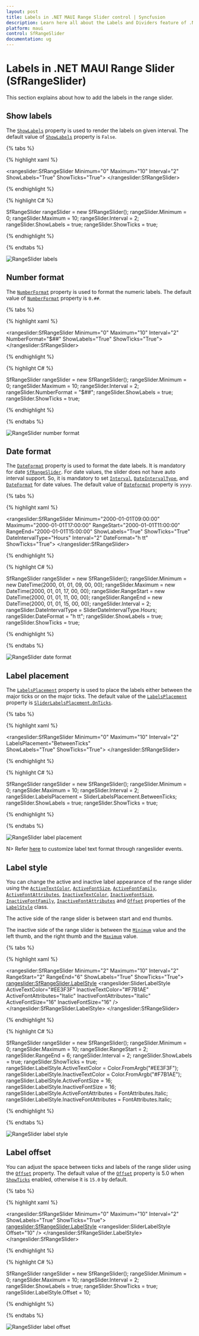 ```yaml
---
layout: post
title: Labels in .NET MAUI Range Slider control | Syncfusion
description: Learn here all about the Labels and Dividers feature of .NET MAUI Range Slider (SfRangeSlider) control and more.
platform: maui
control: SfRangeSlider
documentation: ug
---
```


# Labels in .NET MAUI Range Slider (SfRangeSlider)

This section explains about how to add the labels in the range slider.

## Show labels

The [`ShowLabels`](https://help.syncfusion.com/cr/maui/Syncfusion.Maui.Sliders.SliderBase.html#Syncfusion_Maui_Sliders_SliderBase_ShowLabels) property is used to render the labels on given interval. The default value of [`ShowLabels`](https://help.syncfusion.com/cr/maui/Syncfusion.Maui.Sliders.SliderBase.html#Syncfusion_Maui_Sliders_SliderBase_ShowLabels) property is `False`.

{% tabs %}

{% highlight xaml %}

<rangeslider:SfRangeSlider Minimum="0" 
                           Maximum="10" 
                           Interval="2" 
                           ShowLabels="True"
                           ShowTicks="True">
</rangeslider:SfRangeSlider>

{% endhighlight %}

{% highlight C# %}

SfRangeSlider rangeSlider = new SfRangeSlider();
rangeSlider.Minimum = 0;
rangeSlider.Maximum = 10;
rangeSlider.Interval = 2;
rangeSlider.ShowLabels = true;
rangeSlider.ShowTicks = true;

{% endhighlight %}

{% endtabs %}

![RangeSlider labels](images/labels-and-dividers/labels.png)

## Number format

The [`NumberFormat`](https://help.syncfusion.com/cr/maui/Syncfusion.Maui.Sliders.SliderBase.html#Syncfusion_Maui_Sliders_SliderBase_NumberFormat) property is used to format the numeric labels. The default value of [`NumberFormat`](https://help.syncfusion.com/cr/maui/Syncfusion.Maui.Sliders.SliderBase.html#Syncfusion_Maui_Sliders_SliderBase_NumberFormat) property is `0.##`.

{% tabs %}

{% highlight xaml %}

<rangeslider:SfRangeSlider Minimum="0" 
                           Maximum="10" 
                           Interval="2" 
                           NumberFormat="$##" 
                           ShowLabels="True"
                           ShowTicks="True">
</rangeslider:SfRangeSlider>

{% endhighlight %}

{% highlight C# %}

SfRangeSlider rangeSlider = new SfRangeSlider();
rangeSlider.Minimum = 0;
rangeSlider.Maximum = 10;
rangeSlider.Interval = 2;
rangeSlider.NumberFormat = "$##";
rangeSlider.ShowLabels = true;
rangeSlider.ShowTicks = true;

{% endhighlight %}

{% endtabs %}

![RangeSlider number format](images/labels-and-dividers/number-format.png)

## Date format

The [`DateFormat`](https://help.syncfusion.com/cr/maui/Syncfusion.Maui.Sliders.SliderBase.html#Syncfusion_Maui_Sliders_SliderBase_DateFormat) property is used to format the date labels. It is mandatory for date [`SfRangeSlider`](https://help.syncfusion.com/cr/maui/Syncfusion.Maui.Sliders.SfRangeSlider.html). For date values, the slider does not have auto interval support. So, it is mandatory to set [`Interval`](https://help.syncfusion.com/cr/maui/Syncfusion.Maui.Sliders.SliderBase.html#Syncfusion_Maui_Sliders_SliderBase_Interval), [`DateIntervalType`](https://help.syncfusion.com/cr/maui/Syncfusion.Maui.Sliders.SliderBase.html#Syncfusion_Maui_Sliders_SliderBase_DateIntervalType), and [`DateFormat`](https://help.syncfusion.com/cr/maui/Syncfusion.Maui.Sliders.SliderBase.html#Syncfusion_Maui_Sliders_SliderBase_DateFormat) for date values. The default value of [`DateFormat`](https://help.syncfusion.com/cr/maui/Syncfusion.Maui.Sliders.SliderBase.html#Syncfusion_Maui_Sliders_SliderBase_DateFormat) property is `yyyy`.

{% tabs %}

{% highlight xaml %}

<rangeslider:SfRangeSlider Minimum="2000-01-01T09:00:00" 
                           Maximum="2000-01-01T17:00:00" 
                           RangeStart="2000-01-01T11:00:00" 
                           RangeEnd="2000-01-01T15:00:00" 
                           ShowLabels="True" 
                           ShowTicks="True" 
                           DateIntervalType="Hours" 
                           Interval="2" 
                           DateFormat="h tt"
                           ShowTicks="True">
</rangeslider:SfRangeSlider>

{% endhighlight %}

{% highlight C# %}

SfRangeSlider rangeSlider = new SfRangeSlider();
rangeSlider.Minimum = new DateTime(2000, 01, 01, 09, 00, 00);
rangeSlider.Maximum = new DateTime(2000, 01, 01, 17, 00, 00);
rangeSlider.RangeStart = new DateTime(2000, 01, 01, 11, 00, 00);
rangeSlider.RangeEnd = new DateTime(2000, 01, 01, 15, 00, 00);
rangeSlider.Interval = 2;
rangeSlider.DateIntervalType = SliderDateIntervalType.Hours;
rangeSlider.DateFormat = "h tt";
rangeSlider.ShowLabels = true;
rangeSlider.ShowTicks = true;

{% endhighlight %}

{% endtabs %}

![RangeSlider date format](images/labels-and-dividers/date-format.png)

## Label placement

The [`LabelsPlacement`](https://help.syncfusion.com/cr/maui/Syncfusion.Maui.Sliders.SliderBase.html#Syncfusion_Maui_Sliders_SliderBase_LabelsPlacement) property is used to place the labels either between the major ticks or on the major ticks. The default value of the [`LabelsPlacement`](https://help.syncfusion.com/cr/maui/Syncfusion.Maui.Sliders.SliderBase.html#Syncfusion_Maui_Sliders_SliderBase_LabelsPlacement) property is [`SliderLabelsPlacement.OnTicks`](https://help.syncfusion.com/cr/maui/Syncfusion.Maui.Sliders.SliderLabelsPlacement.html#Syncfusion_Maui_Sliders_SliderLabelsPlacement_OnTicks).

{% tabs %}

{% highlight xaml %}

<rangeslider:SfRangeSlider Minimum="0" 
                           Maximum="10" 
                           Interval="2" 
                           LabelsPlacement="BetweenTicks"  
                           ShowLabels="True" 
                           ShowTicks="True">
</rangeslider:SfRangeSlider>

{% endhighlight %}

{% highlight C# %}

SfRangeSlider rangeSlider = new SfRangeSlider();
rangeSlider.Minimum = 0;
rangeSlider.Maximum = 10;
rangeSlider.Interval = 2;
rangeSlider.LabelsPlacement = SliderLabelsPlacement.BetweenTicks;
rangeSlider.ShowLabels = true;
rangeSlider.ShowTicks = true;

{% endhighlight %}

{% endtabs %}

![RangeSlider label placement](images/labels-and-dividers/label-placement.png)

N> Refer [here](https://help.syncfusion.com/maui/range-slider/events) to customize label text format through rangeslider events.

## Label style

You can change the active and inactive label appearance of the range slider using the [`ActiveTextColor`](https://help.syncfusion.com/cr/maui/Syncfusion.Maui.Sliders.SliderLabelStyle.html#Syncfusion_Maui_Sliders_SliderLabelStyle_ActiveTextColor), [`ActiveFontSize`](https://help.syncfusion.com/cr/maui/Syncfusion.Maui.Sliders.SliderLabelStyle.html#Syncfusion_Maui_Sliders_SliderLabelStyle_ActiveFontSize), [`ActiveFontFamily`](https://help.syncfusion.com/cr/maui/Syncfusion.Maui.Sliders.SliderLabelStyle.html#Syncfusion_Maui_Sliders_SliderLabelStyle_ActiveFontFamily), [`ActiveFontAttributes`](https://help.syncfusion.com/cr/maui/Syncfusion.Maui.Sliders.SliderLabelStyle.html#Syncfusion_Maui_Sliders_SliderLabelStyle_ActiveFontAttributes), [`InactiveTextColor`](https://help.syncfusion.com/cr/maui/Syncfusion.Maui.Sliders.SliderLabelStyle.html#Syncfusion_Maui_Sliders_SliderLabelStyle_InactiveTextColor), [`InactiveFontSize`](https://help.syncfusion.com/cr/maui/Syncfusion.Maui.Sliders.SliderLabelStyle.html#Syncfusion_Maui_Sliders_SliderLabelStyle_InactiveFontSize), [`InactiveFontFamily`](https://help.syncfusion.com/cr/maui/Syncfusion.Maui.Sliders.SliderLabelStyle.html#Syncfusion_Maui_Sliders_SliderLabelStyle_InactiveFontFamily), [`InactiveFontAttributes`](https://help.syncfusion.com/cr/maui/Syncfusion.Maui.Sliders.SliderLabelStyle.html#Syncfusion_Maui_Sliders_SliderLabelStyle_InactiveFontAttributes) and [`Offset`](https://help.syncfusion.com/cr/maui/Syncfusion.Maui.Sliders.SliderLabelStyle.html#Syncfusion_Maui_Sliders_SliderLabelStyle_Offset)  properties of the [`LabelStyle`](https://help.syncfusion.com/cr/maui/Syncfusion.Maui.Sliders.SliderLabelStyle.html) class.

The active side of the range slider is between start and end thumbs.

The inactive side of the range slider is between the [`Minimum`](https://help.syncfusion.com/cr/maui/Syncfusion.Maui.Sliders.SliderBase.html#Syncfusion_Maui_Sliders_SliderBase_Minimum) value and the left thumb, and the right thumb and the [`Maximum`](https://help.syncfusion.com/cr/maui/Syncfusion.Maui.Sliders.SliderBase.html#Syncfusion_Maui_Sliders_SliderBase_Maximum) value.

{% tabs %}

{% highlight xaml %}

<rangeslider:SfRangeSlider Minimum="2" 
                           Maximum="10" 
                           Interval="2" 
                           RangeStart="2" 
                           RangeEnd="6" 
                           ShowLabels="True" 
                           ShowTicks="True">
<rangeslider:SfRangeSlider.LabelStyle>
    <rangeslider:SliderLabelStyle ActiveTextColor="#EE3F3F" 
                                  InactiveTextColor="#F7B1AE" 
                                  ActiveFontAttributes="Italic" 
                                  InactiveFontAttributes="Italic" 
                                  ActiveFontSize="16" 
                                  InactiveFontSize="16" />
     </rangeslider:SfRangeSlider.LabelStyle>
</rangeslider:SfRangeSlider>

{% endhighlight %}

{% highlight C# %}

SfRangeSlider rangeSlider = new SfRangeSlider();
rangeSlider.Minimum = 0;
rangeSlider.Maximum = 10;
rangeSlider.RangeStart = 2;
rangeSlider.RangeEnd = 6;
rangeSlider.Interval = 2;
rangeSlider.ShowLabels = true;
rangeSlider.ShowTicks = true;
rangeSlider.LabelStyle.ActiveTextColor = Color.FromArgb("#EE3F3F");
rangeSlider.LabelStyle.InactiveTextColor = Color.FromArgb("#F7B1AE");
rangeSlider.LabelStyle.ActiveFontSize = 16;
rangeSlider.LabelStyle.InactiveFontSize = 16;
rangeSlider.LabelStyle.ActiveFontAttributes = FontAttributes.Italic;
rangeSlider.LabelStyle.InactiveFontAttributes = FontAttributes.Italic;

{% endhighlight %}

{% endtabs %}

![RangeSlider label style](images/labels-and-dividers/label-style.png)

## Label offset

You can adjust the space between ticks and labels of the range slider using the [`Offset`](https://help.syncfusion.com/cr/maui/Syncfusion.Maui.Sliders.SliderLabelStyle.html#Syncfusion_Maui_Sliders_SliderLabelStyle_OffsetProperty) property. The default value of the [`Offset`](https://help.syncfusion.com/cr/maui/Syncfusion.Maui.Sliders.SliderLabelStyle.html#Syncfusion_Maui_Sliders_SliderLabelStyle_Offset) property is 5.0 when [`ShowTicks`](https://help.syncfusion.com/cr/maui/Syncfusion.Maui.Sliders.SliderBase.html#Syncfusion_Maui_Sliders_SliderBase_ShowTicks) enabled, otherwise it is `15.0` by default.

{% tabs %}

{% highlight xaml %}

<rangeslider:SfRangeSlider Minimum="0"
                           Maximum="10"
                           Interval="2" 
                           ShowLabels="True" 
                           ShowTicks="True">
  <rangeslider:SfRangeSlider.LabelStyle>
    <rangeslider:SliderLabelStyle Offset="10" />
  </rangeslider:SfRangeSlider.LabelStyle>
</rangeslider:SfRangeSlider>

{% endhighlight %}

{% highlight C# %}

SfRangeSlider rangeSlider = new SfRangeSlider();
rangeSlider.Minimum = 0;
rangeSlider.Maximum = 10;
rangeSlider.Interval = 2;
rangeSlider.ShowLabels = true;
rangeSlider.ShowTicks = true;
rangeSlider.LabelStyle.Offset = 10;

{% endhighlight %}

{% endtabs %}

![RangeSlider label offset](images/labels-and-dividers/label-offset.png)
